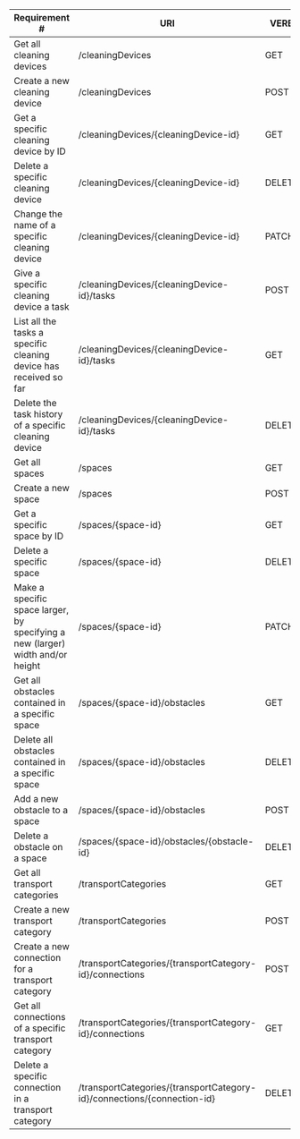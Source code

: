 |Requirement # | URI | VERB |
|---|---|---|
| Get all cleaning devices                                                                      | /cleaningDevices | GET |
| Create a new cleaning device                                                                  | /cleaningDevices | POST |
| Get a specific cleaning device by ID                                                          | /cleaningDevices/{cleaningDevice-id} | GET |
| Delete a specific cleaning device                                                             | /cleaningDevices/{cleaningDevice-id} | DELETE |
| Change the name of a specific cleaning device                                                 | /cleaningDevices/{cleaningDevice-id} | PATCH |
| Give a specific cleaning device a task                                         | /cleaningDevices/{cleaningDevice-id}/tasks | POST |
| List all the tasks a specific cleaning device has received so far                        | /cleaningDevices/{cleaningDevice-id}/tasks | GET |
| Delete the task history of a specific cleaning device                                    | /cleaningDevices/{cleaningDevice-id}/tasks | DELETE |
| Get all spaces                                                                 | /spaces | GET |
| Create a new space                                                             | /spaces | POST |
| Get a specific space by ID                                                     | /spaces/{space-id}| GET |
| Delete a specific space                                                        | /spaces/{space-id}| DELETE |
| Make a specific space larger, by specifying a new (larger) width and/or height | /spaces/{space-id} | PATCH |
| Get all obstacles contained in a specific space                                  | /spaces/{space-id}/obstacles | GET |
| Delete all obstacles contained in a specific space                               | /spaces/{space-id}/obstacles | DELETE |
| Add a new obstacle to a space                                                    | /spaces/{space-id}/obstacles | POST |
| Delete a obstacle on a space                                                     | /spaces/{space-id}/obstacles/{obstacle-id}| DELETE |
| Get all transport categories                                                            | /transportCategories | GET |
| Create a new transport category                                                        | /transportCategories | POST |
| Create a new connection for a transport category                                       | /transportCategories/{transportCategory-id}/connections | POST |
| Get all connections of a specific transport category                                   | /transportCategories/{transportCategory-id}/connections | GET |
| Delete a specific connection in a transport category                                   | /transportCategories/{transportCategory-id}/connections/{connection-id}| DELETE |